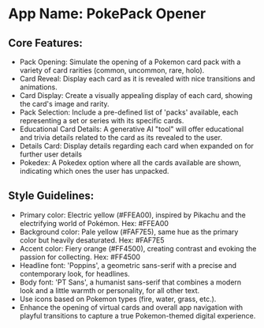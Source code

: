 # **App Name**: PokePack Opener

## Core Features:

- Pack Opening: Simulate the opening of a Pokemon card pack with a variety of card rarities (common, uncommon, rare, holo).
- Card Reveal: Display each card as it is revealed with nice transitions and animations.
- Card Display: Create a visually appealing display of each card, showing the card's image and rarity.
- Pack Selection: Include a pre-defined list of 'packs' available, each representing a set or series with its specific cards.
- Educational Card Details: A generative AI "tool" will offer educational and trivia details related to the card as its revealed to the user.
- Details Card: Display details regarding each card when expanded on for further user details
- Pokedex: A Pokedex option where all the cards available are shown, indicating which ones the user has unpacked.

## Style Guidelines:

- Primary color: Electric yellow (#FFEA00), inspired by Pikachu and the electrifying world of Pokémon. Hex: #FFEA00
- Background color: Pale yellow (#FAF7E5), same hue as the primary color but heavily desaturated. Hex: #FAF7E5
- Accent color: Fiery orange (#FF4500), creating contrast and evoking the passion for collecting. Hex: #FF4500
- Headline font: 'Poppins', a geometric sans-serif with a precise and contemporary look, for headlines.
- Body font: 'PT Sans', a humanist sans-serif that combines a modern look and a little warmth or personality, for all other text.
- Use icons based on Pokemon types (fire, water, grass, etc.).
- Enhance the opening of virtual cards and overall app navigation with playful transitions to capture a true Pokemon-themed digital experience.